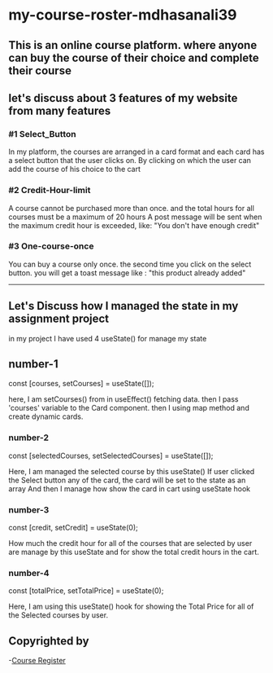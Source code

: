 # my-course-roster-mdhasanali39

## This is an online course platform. where anyone can buy the course of their choice and complete their course

## let's discuss about 3 features of my website from many features

### #1 Select_Button

 In my platform, the courses are arranged in a card format and each card has a select button that the user clicks on.
 By clicking on which the user can add the course of his choice to the cart

### #2 Credit-Hour-limit

  A course cannot be purchased more than once.
   and the total hours for all courses must be a maximum of 20 hours
    A post message will be sent when the maximum credit hour is exceeded, like: "You don't have enough credit"

### #3 One-course-once

 You can buy a course only once. the second time you click on the select button.
 you will get a toast message like : "this product already added"

---

## Let's Discuss how I managed the state in my assignment project

in my project I have used 4 useState() for manage my state

## number-1

const [courses, setCourses] = useState([]);

here, I am setCourses() from in useEffect() fetching data.
then I pass 'courses' variable to the Card component.
then I using map method and create dynamic cards.

### number-2

const [selectedCourses, setSelectedCourses] = useState([]);

Here, I am managed the selected course by this useState()
If user clicked the Select button any of the card, the card will be set to the state as an array
And then I manage how show the card in cart using useState hook

### number-3

const [credit, setCredit] = useState(0);

How much the credit hour for all of the courses that are selected by user
are manage by this useState and for show the total credit hours in the cart.

### number-4

const [totalPrice, setTotalPrice] = useState(0);

Here, I am using this useState() hook for showing the Total Price for all of the Selected courses by user.

## Copyrighted by

-[Course Register](https://github.com/programming-hero-web-course2/my-course-roster-mdhasanali39)
  